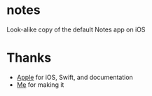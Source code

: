 # notes

Look-alike copy of the default Notes app on iOS

# Thanks

* [Apple](https://github.com/apple) for iOS, Swift, and documentation
* [Me](https://github.com/rvye) for making it
